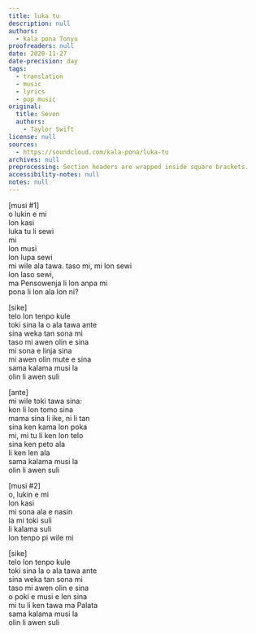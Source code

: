 ```yaml
---
title: luka tu
description: null
authors:
  - kala pona Tonyu
proofreaders: null
date: 2020-11-27
date-precision: day
tags:
  - translation
  - music
  - lyrics
  - pop music
original:
  title: Seven
  authors:
    - Taylor Swift
license: null
sources:
  - https://soundcloud.com/kala-pona/luka-tu
archives: null
preprocessing: Section headers are wrapped inside square brackets.
accessibility-notes: null
notes: null
---
```


\[musi #1]  \
o lukin e mi  \
lon kasi  \
luka tu li sewi  \
mi  \
lon musi  \
lon lupa sewi  \
mi wile ala tawa. taso mi, mi lon sewi  \
lon laso sewi,  \
ma Pensowenja li lon anpa mi  \
pona li lon ala lon ni?

\[sike]  \
telo lon tenpo kule  \
toki sina la o ala tawa ante  \
sina weka tan sona mi  \
taso mi awen olin e sina  \
mi sona e linja sina  \
mi awen olin mute e sina  \
sama kalama musi la  \
olin li awen suli

\[ante]  \
mi wile toki tawa sina:  \
kon li lon tomo sina  \
mama sina li ike, ni li tan  \
sina ken kama lon poka  \
mi, mi tu li ken lon telo  \
sina ken peto ala  \
li ken len ala  \
sama kalama musi la  \
olin li awen suli

\[musi #2]  \
o, lukin e mi  \
lon kasi  \
mi sona ala e nasin  \
la mi toki suli  \
li kalama suli  \
lon tenpo pi wile mi

\[sike]  \
telo lon tenpo kule  \
toki sina la o ala tawa ante  \
sina weka tan sona mi  \
taso mi awen olin e sina  \
o poki e musi e len sina  \
mi tu li ken tawa ma Palata  \
sama kalama musi la  \
olin li awen suli
